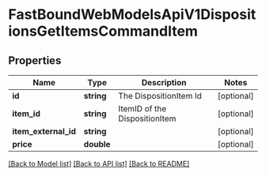 # FastBoundWebModelsApiV1DispositionsGetItemsCommandItem

## Properties
Name | Type | Description | Notes
------------ | ------------- | ------------- | -------------
**id** | **string** | The DispositionItem Id | [optional] 
**item_id** | **string** | ItemID of the DispositionItem | [optional] 
**item_external_id** | **string** |  | [optional] 
**price** | **double** |  | [optional] 

[[Back to Model list]](../../README.md#documentation-for-models) [[Back to API list]](../../README.md#documentation-for-api-endpoints) [[Back to README]](../../README.md)

